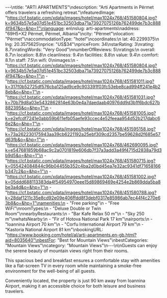 ---\ntitle: "ARTI APARTMENTS"\ndescription: "Arti Apartments in Përmet offers travelers a refreshing retreat."\nfeaturedImage: "https://cf.bstatic.com/xdata/images/hotel/max1024x768/451580804.jpg?k=9634b57e5a07d51e451bc32503dba71a73927075126b762499de7b3c8884f947&o=&hp=1"\nlanguage: en\nslug: arti-apartments\naddress: "69H5+X2 Përmet, Përmet, Albania"\ncity: "Përmet"\nlocation: "Përmet"\naccommodationType: "hotel"\ncoordinates:\n  lat: 40.2299375\n  lng: 20.3575625\nprice: "US$34"\npriceFrom: 34\nstarRating: 3\nrating: 8.7\nratingWords: "Very Good"\nnumberOfReviews: 5\nratings:\n  overall: 8.7\n  location: 8.8\n  cleanliness: 9.4\n  facilities: 8.8\n  value: 9.4\n  comfort: 8.1\n  staff: 7.5\n  wifi: 0\nimages:\n  - "https://cf.bstatic.com/xdata/images/hotel/max1024x768/451580804.jpg?k=9634b57e5a07d51e451bc32503dba71a73927075126b762499de7b3c8884f947&o=&hp=1"\n  - "https://cf.bstatic.com/xdata/images/hotel/max1024x768/451581011.jpg?k=317f0b52725df576cba125ad9ce9c903391f03fc53ebe8cad994ff241e4b28eb&o=&hp=1"\n  - "https://cf.bstatic.com/xdata/images/hotel/max1024x768/451581031.jpg?k=70b79d8a03e5432862814e63b0e4a7daedaab40976dd9d3b1f6bdc627b882395&o=&hp=1"\n  - "https://cf.bstatic.com/xdata/images/hotel/max1024x768/451581005.jpg?k=e2efcdf7241e0abb59b611efb05aefe93ccec4e52feeaa954d52b217dabc66e2&o=&hp=1"\n  - "https://cf.bstatic.com/xdata/images/hotel/max1024x768/451595158.jpg?k=73a262230175943aa39cb6221192a25ebf309cd2357be59628d2f685e57d63fb&o=&hp=1"\n  - "https://cf.bstatic.com/xdata/images/hotel/max1024x768/462690095.jpg?k=e547681859b68ac9c2a0701819e606db7f37a3add3a49f4715d2838a79d3b9d5&o=&hp=1"\n  - "https://cf.bstatic.com/xdata/images/hotel/max1024x768/451580715.jpg?k=055424084844c96b04455b352c4ba2d0bd45ea7e32ac9341df71658166b347c2&o=&hp=1"\n  - "https://cf.bstatic.com/xdata/images/hotel/max1024x768/451581002.jpg?k=05ddd688113383da4f54954970eee15d89869469e4254e2b869dda5ba8be3a4d&o=&hp=1"\n  - "https://cf.bstatic.com/xdata/images/hotel/max1024x768/451580788.jpg?k=28daf1211c35e8cd92e09e406ffdd8f3debf0317e85986ab7ec44f4c270e63b8&o=&hp=1"\namenities:\n  - "Free parking"\n  - "Free WiFi"\nroomTypes:\n  - "Deluxe Double or Twin Room"\nnearbyRestaurants:\n  - "Bar Kafe Relax 50 m"\n  - "Sky 250 m"\nwhatsNearby:\n  - "Fir of Hotova National Park 17 km"\nairports:\n  - "Ioannina Airport 70 km"\n  - "Corfu International Airport 79 km"\n  - "Kastoria National Airport 81 km"\nbookingURL: "https://www.booking.com/hotel/al/arti-apartments.en-gb.html?aid=8035640"\nbestFor: "Best for Mountain Views"\nbestCategories: "Mountain Views"\ncategory: "Mountain Views"\n---\n\nGuests can enjoy the serene beauty of mountain views right from their rooms. 

This spacious bed and breakfast ensures a comfortable stay with amenities like a flat-screen TV in every room while maintaining a smoke-free environment for the well-being of all guests. 

Conveniently located, the property is just 90 km away from Ioannina Airport, making it an accessible choice for both leisure and business travelers.